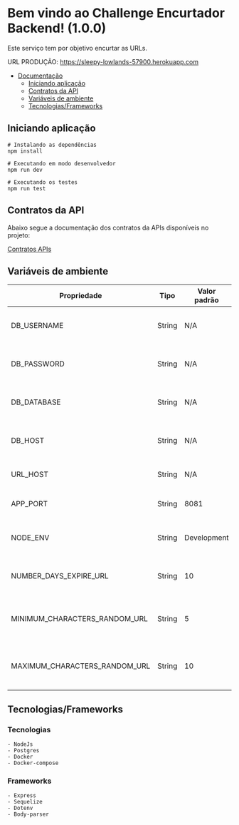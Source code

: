 # Bem vindo ao Challenge Encurtador Backend! (1.0.0)

Este serviço tem por objetivo encurtar as URLs.

URL PRODUÇÃO: https://sleepy-lowlands-57900.herokuapp.com

- [Documentação]()
  - [Iniciando aplicação](#iniciando_aplicação)
  - [Contratos da API](#contratos-da-api)
  - [Variáveis de ambiente](#variaveis_de_ambiente)
  - [Tecnologias/Frameworks](#tecnologias/frameworks)

## Iniciando aplicação

```shell
# Instalando as dependências
npm install

# Executando em modo desenvolvedor
npm run dev

# Executando os testes
npm run test
```

## Contratos da API
Abaixo segue a documentação dos contratos da APIs disponíveis no projeto:

[Contratos APIs](https://app.swaggerhub.com/apis-docs/eduardomontanger/Challenge-encurtador-backend/1.0.0)

## Variáveis de ambiente

|          Propriedade          |  Tipo   |    Valor padrão    |                                 Descrição                                 |
|-------------------------------|---------|--------------------|---------------------------------------------------------------------------|
| DB_USERNAME                   | String  | N/A                | [DATABASE] Usuário do banco de dados                                      |
| DB_PASSWORD                   | String  | N/A                | [DATABASE] Senha do banco de dados                                        |
| DB_DATABASE                   | String  | N/A                | [DATABASE] Nome do banco de dados                                         |
| DB_HOST                       | String  | N/A                | [DATABASE] Endereço(Host) do banco de dados                               |
| URL_HOST                      | String  | N/A                | [APLICATION] Endereço(Host) do backend                                    |
| APP_PORT                      | String  | 8081               | [APLICATION] Porta da aplicação                                           |
| NODE_ENV                      | String  | Development        | [APLICATION] Tipo de ambiente (Ex: Development)                           |
| NUMBER_DAYS_EXPIRE_URL        | String  | 10                 | [APLICATION] Número de dias para expirar a URL                            |
| MINIMUM_CHARACTERS_RANDOM_URL | String  | 5                  | [APLICATION] Número minimo de caracteres randomicos para URL              |
| MAXIMUM_CHARACTERS_RANDOM_URL | String  | 10                 | [APLICATION] Número minimo de caracteres randomicos para URL              |


## Tecnologias/Frameworks

### Tecnologias
    
    - NodeJs
    - Postgres
    - Docker
    - Docker-compose

### Frameworks

    - Express
    - Sequelize
    - Dotenv
    - Body-parser
